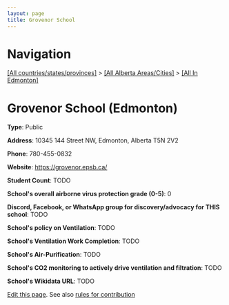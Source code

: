 ```yaml
---
layout: page
title: Grovenor School
---
```

# Navigation

[[All countries/states/provinces]](../../..) > [[All Alberta Areas/Cities]](../..) > [[All In Edmonton]](..)

# Grovenor School (Edmonton)

**Type**: Public

**Address**: 10345 144 Street NW, Edmonton, Alberta T5N 2V2

**Phone**: 780-455-0832

**Website**: <https://grovenor.epsb.ca/>

**Student Count**: TODO

**School's overall airborne virus protection grade (0-5)**: 0

**Discord, Facebook, or WhatsApp group for discovery/advocacy for THIS school**: TODO

**School's policy on Ventilation**: TODO

**School's Ventilation Work Completion**: TODO

**School's Air-Purification**: TODO

**School's CO2 monitoring to actively drive ventilation and filtration**: TODO

**School's Wikidata URL**: TODO


[Edit this page](https://github.com/ventilate-schools/AB/edit/main/./Edmonton/Grovenor_School.md). See also [rules for contribution](../../../contribution-rules/)